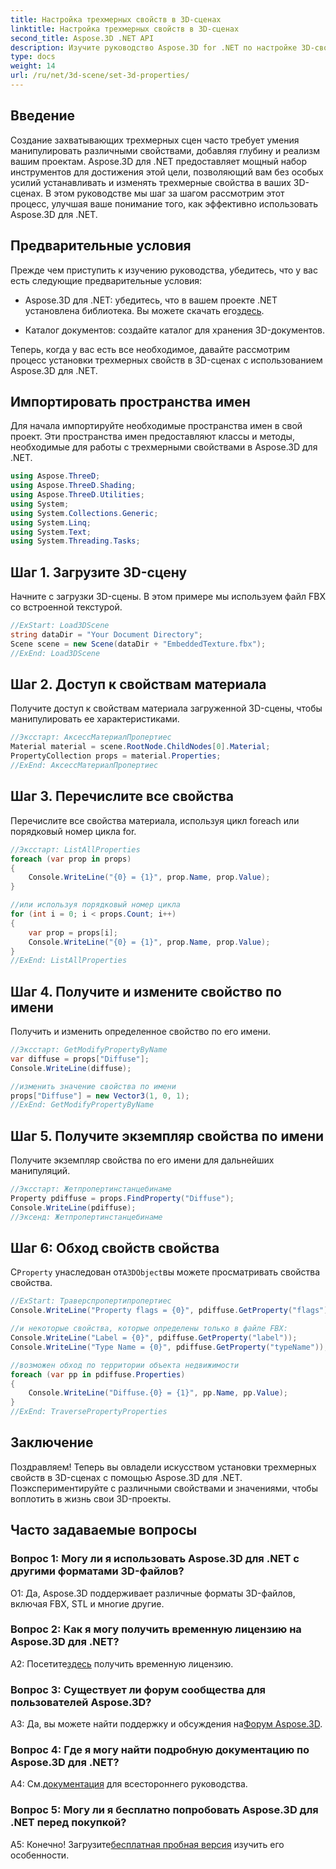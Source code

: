 ```yaml
---
title: Настройка трехмерных свойств в 3D-сценах
linktitle: Настройка трехмерных свойств в 3D-сценах
second_title: Aspose.3D .NET API
description: Изучите руководство Aspose.3D for .NET по настройке 3D-свойств. Учитесь шаг за шагом на примерах кода. Совершенствуйте свои навыки манипулирования 3D-сценой.
type: docs
weight: 14
url: /ru/net/3d-scene/set-3d-properties/
---
```

## Введение

Создание захватывающих трехмерных сцен часто требует умения манипулировать различными свойствами, добавляя глубину и реализм вашим проектам. Aspose.3D для .NET предоставляет мощный набор инструментов для достижения этой цели, позволяющий вам без особых усилий устанавливать и изменять трехмерные свойства в ваших 3D-сценах. В этом руководстве мы шаг за шагом рассмотрим этот процесс, улучшая ваше понимание того, как эффективно использовать Aspose.3D для .NET.

## Предварительные условия

Прежде чем приступить к изучению руководства, убедитесь, что у вас есть следующие предварительные условия:

-  Aspose.3D для .NET: убедитесь, что в вашем проекте .NET установлена библиотека. Вы можете скачать его[здесь](https://releases.aspose.com/3d/net/).

- Каталог документов: создайте каталог для хранения 3D-документов.

Теперь, когда у вас есть все необходимое, давайте рассмотрим процесс установки трехмерных свойств в 3D-сценах с использованием Aspose.3D для .NET.

## Импортировать пространства имен

Для начала импортируйте необходимые пространства имен в свой проект. Эти пространства имен предоставляют классы и методы, необходимые для работы с трехмерными свойствами в Aspose.3D для .NET.

```csharp
using Aspose.ThreeD;
using Aspose.ThreeD.Shading;
using Aspose.ThreeD.Utilities;
using System;
using System.Collections.Generic;
using System.Linq;
using System.Text;
using System.Threading.Tasks;
```

## Шаг 1. Загрузите 3D-сцену

Начните с загрузки 3D-сцены. В этом примере мы используем файл FBX со встроенной текстурой.

```csharp
//ExStart: Load3DScene
string dataDir = "Your Document Directory";
Scene scene = new Scene(dataDir + "EmbeddedTexture.fbx");
//ExEnd: Load3DScene
```

## Шаг 2. Доступ к свойствам материала

Получите доступ к свойствам материала загруженной 3D-сцены, чтобы манипулировать ее характеристиками.

```csharp
//Эксстарт: АксессМатериалПропертиес
Material material = scene.RootNode.ChildNodes[0].Material;
PropertyCollection props = material.Properties;
//ExEnd: АксессМатериалПропертиес
```

## Шаг 3. Перечислите все свойства

Перечислите все свойства материала, используя цикл foreach или порядковый номер цикла for.

```csharp
//Эксстарт: ListAllProperties
foreach (var prop in props)
{
    Console.WriteLine("{0} = {1}", prop.Name, prop.Value);
}

//или используя порядковый номер цикла
for (int i = 0; i < props.Count; i++)
{
    var prop = props[i];
    Console.WriteLine("{0} = {1}", prop.Name, prop.Value);
}
//ExEnd: ListAllProperties
```

## Шаг 4. Получите и измените свойство по имени

Получить и изменить определенное свойство по его имени.

```csharp
//Эксстарт: GetModifyPropertyByName
var diffuse = props["Diffuse"];
Console.WriteLine(diffuse);

//изменить значение свойства по имени
props["Diffuse"] = new Vector3(1, 0, 1);
//ExEnd: GetModifyPropertyByName
```

## Шаг 5. Получите экземпляр свойства по имени

Получите экземпляр свойства по его имени для дальнейших манипуляций.

```csharp
//Эксстарт: Жетпропертинстанцебинаме
Property pdiffuse = props.FindProperty("Diffuse");
Console.WriteLine(pdiffuse);
//Эксенд: Жетпропертинстанцебинаме
```

## Шаг 6: Обход свойств свойства

 С`Property` унаследован от`A3DObject`вы можете просматривать свойства свойства.

```csharp
//ExStart: Траверспропертипропертиес
Console.WriteLine("Property flags = {0}", pdiffuse.GetProperty("flags"));

//и некоторые свойства, которые определены только в файле FBX:
Console.WriteLine("Label = {0}", pdiffuse.GetProperty("label"));
Console.WriteLine("Type Name = {0}", pdiffuse.GetProperty("typeName"));

//возможен обход по территории объекта недвижимости
foreach (var pp in pdiffuse.Properties)
{
    Console.WriteLine("Diffuse.{0} = {1}", pp.Name, pp.Value);
}
//ExEnd: TraversePropertyProperties
```

## Заключение

Поздравляем! Теперь вы овладели искусством установки трехмерных свойств в 3D-сценах с помощью Aspose.3D для .NET. Поэкспериментируйте с различными свойствами и значениями, чтобы воплотить в жизнь свои 3D-проекты.

## Часто задаваемые вопросы

### Вопрос 1: Могу ли я использовать Aspose.3D для .NET с другими форматами 3D-файлов?

О1: Да, Aspose.3D поддерживает различные форматы 3D-файлов, включая FBX, STL и многие другие.

### Вопрос 2: Как я могу получить временную лицензию на Aspose.3D для .NET?

 А2: Посетите[здесь](https://purchase.aspose.com/temporary-license/) получить временную лицензию.

### Вопрос 3: Существует ли форум сообщества для пользователей Aspose.3D?

 A3: Да, вы можете найти поддержку и обсуждения на[Форум Aspose.3D](https://forum.aspose.com/c/3d/18).

### Вопрос 4: Где я могу найти подробную документацию по Aspose.3D для .NET?

 А4: См.[документация](https://reference.aspose.com/3d/net/) для всестороннего руководства.

### Вопрос 5: Могу ли я бесплатно попробовать Aspose.3D для .NET перед покупкой?

 А5: Конечно! Загрузите[бесплатная пробная версия](https://releases.aspose.com/) изучить его особенности.

